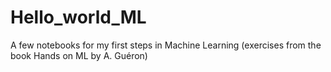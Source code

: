 # Hello_world_ML
A few notebooks for my first steps in Machine Learning (exercises from the book Hands on ML by A. Guéron)
